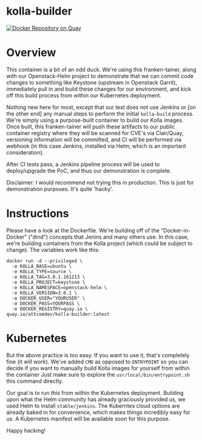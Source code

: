 # kolla-builder
[![Docker Repository on Quay](https://quay.io/repository/attcomdev/kolla-builder/status "Docker Repository on Quay")](https://quay.io/repository/attcomdev/kolla-builder)

# Overview
This container is a bit of an odd duck. We're using this franken-tainer, along with our Openstack-Helm project to demonstrate that we can commit code changes to something like Keystone (upstream in Openstack Garrit), immediately pull in and build these changes for our environment, and kick off this build process from within our Kubernetes deployment. 

Nothing new here for most, except that our test does not use Jenkins or [on the other end] any manual steps to perform the initial `kolla-build` process. We're simply using a purpose-built container to build our Kolla images. Once built, this franken-tainer will push these artifacts to our public container registry where they will be scanned for CVE's via Clair/Quay, versioning information will be committed, and CI will be performed via webhook (in this case Jenkins, installed via Helm; which is an important consideration).

After CI tests pass, a Jenkins pipeline process will be used to deploy/upgrade the PoC, and thus our demonstration is complete.

Disclaimer: I would recommend not trying this in production. This is just for demonstration purposes. It's quite 'hacky'.

# Instructions
Please have a look at the Dockerfile. We're building off of the "Docker-in-Docker" ("dind") concepts that Jenins and many others use. In this case, we're building containers from the Kolla project (which could be subject to change). The variables work like this:

```
docker run -d --privileged \
  -e KOLLA_BASE=ubuntu \
  -e KOLLA_TYPE=source \
  -e KOLLA_TAG=3.0.1.161213 \
  -e KOLLA_PROJECT=keystone \
  -e KOLLA_NAMESPACE=openstack-helm \
  -e KOLLA_VERSION=3.0.1 \
  -e DOCKER_USER="YOURUSER" \
  -e DOCKER_PASS=YOURPASS \
  -e DOCKER_REGISTRY=quay.io \
quay.io/attcomdev/kolla-builder:latest
```

# Kubernetes
But the above practice is too easy. If you want to use it, that's completely fine (it will work). We've added `CMD` as opposed to `ENTRYPOINT` so you can decide if you want to manually build Kolla images for yourself from within the container Just make sure to explore the `usr/local/bin/entrypoint.sh` this command directly.

Our goal is to run this from within the Kubernetes deployment. Building upon what the Helm community has already graciously provided us, we used Helm to install `stable/jenkins`. The Kuberntes cloud options are already baked in for convenience, which makes things incredibly easy for us. A Kubernetes manifest will be available soon for this purpose.

Happy hacking!
